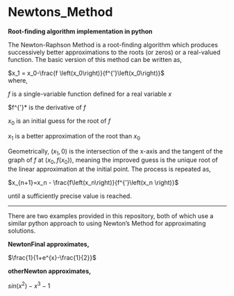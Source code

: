 # Newtons_Method
**Root-finding algorithm implementation in python** 

The Newton-Raphson Method is a root-finding algorithm which produces successively better approximations to the roots (or zeros) or a real-valued function. The basic version of this method can be written as,

$x_1 = x_0-\frac{f \left(x_0\right)}{f^{'}\left(x_0\right)}$   
where,

$f$ is a single-variable function defined for a real variable $x$ 

$f^{'}* is the derivative of $f$ 

$x_0$ is an initial guess for the root of $f$ 

$x_1$ is a better approximation of the root than $x_0$

Geometrically, $\left(x_1, 0\right)$ is the intersection of the x-axis and the tangent of the graph of $f$ at $\left(x_0, f\left(x_0\right)\right)$, meaning the improved guess is the unique root of the linear approximation at the initial point. The process is repeated as,

$x_{n+1}=x_n - \frac{f\left(x_n\right)}{f^{'}\left(x_n \right)}$ 

until a sufficiently precise value is reached. 

-----------------------------------------------------

There are two examples provided in this repository, both of which use a similar python approach to using Newton’s Method for approximating solutions. 

**NewtonFinal approximates,**

$\frac{1}{1+e^{x}-\frac{1}{2}}$


**otherNewton approximates,**

$sin \left(x^{2}\right)-x^{3}-1$

